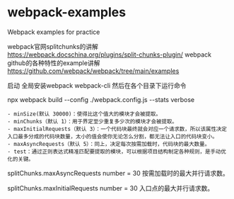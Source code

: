 # webpack-examples
Webpack examples for practice

webpack官网splitchunks的讲解 https://webpack.docschina.org/plugins/split-chunks-plugin/
webpack github的各种特性的example讲解 https://github.com/webpack/webpack/tree/main/examples

启动 全局安装webpack webpack-cli 然后在各个目录下运行命令

npx webpack build --config ./webpack.config.js --stats verbose

```
- minSize(默认 30000)：使得比这个值大的模块才会被提取。
- minChunks（默认 1）：用于界定至少重复多少次的模块才会被提取。
- maxInitialRequests（默认 3）：一个代码块最终就会对应一个请求数，所以该属性决定入口最多分成的代码块数量，太小的值会使你无论怎么分割，都无法让入口的代码块变小。
- maxAsyncRequests（默认 5）：同上，决定每次按需加载时，代码块的最大数量。
- test：通过正则表达式精准匹配要提取的模块，可以根据项目结构制定各种规则，是手动优化的关键。
```

splitChunks.maxAsyncRequests
number = 30
按需加载时的最大并行请求数。

splitChunks.maxInitialRequests
number = 30
入口点的最大并行请求数。